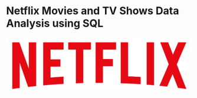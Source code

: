 # Netflix Movies and TV Shows Data Analysis using SQL


![Netflix Logo](https://github.com/kumarshivam1996/Netflix_SQL-Project/blob/main/logo.png)
